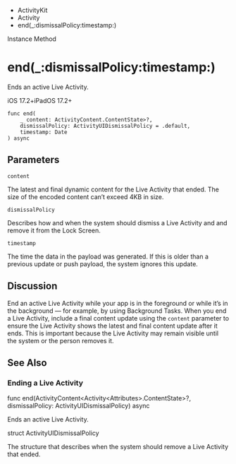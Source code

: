 

- ActivityKit
- Activity
-  end(\_:dismissalPolicy:timestamp:) 

Instance Method

# end(\_:dismissalPolicy:timestamp:)

Ends an active Live Activity.

iOS 17.2+iPadOS 17.2+

``` source
func end(
    _ content: ActivityContent.ContentState>?,
    dismissalPolicy: ActivityUIDismissalPolicy = .default,
    timestamp: Date
) async
```

## Parameters 

`content`  

The latest and final dynamic content for the Live Activity that ended. The size of the encoded content can’t exceed 4KB in size.

`dismissalPolicy`  

Describes how and when the system should dismiss a Live Activity and and remove it from the Lock Screen.

`timestamp`  

The time the data in the payload was generated. If this is older than a previous update or push payload, the system ignores this update.

## Discussion

End an active Live Activity while your app is in the foreground or while it’s in the background — for example, by using Background Tasks. When you end a Live Activity, include a final content update using the `content` parameter to ensure the Live Activity shows the latest and final content update after it ends. This is important because the Live Activity may remain visible until the system or the person removes it.

## See Also

### Ending a Live Activity

func end(ActivityContent&lt;Activity&lt;Attributes>.ContentState>?, dismissalPolicy: ActivityUIDismissalPolicy) async

Ends an active Live Activity.

struct ActivityUIDismissalPolicy

The structure that describes when the system should remove a Live Activity that ended.

